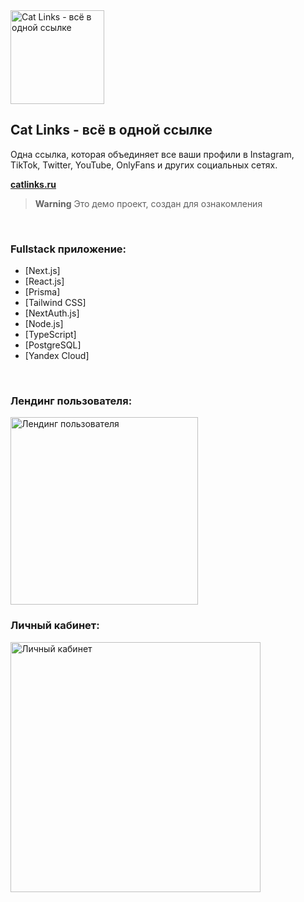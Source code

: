 <img alt="Cat Links - всё в одной ссылке" src="https://catlinks.ru/_next/image?url=%2Fstatic%2Flogo.png&w=1200&q=75" width="150"/>

## Cat Links - всё в одной ссылке

Одна ссылка, которая объединяет все ваши профили в Instagram, TikTok, Twitter, YouTube, OnlyFans и других социальных сетях.

**[catlinks.ru](https://catlinks.ru/)**

> **Warning**
> Это демо проект, создан для ознакомления

<br />

### Fullstack приложение:

- [Next.js]
- [React.js]
- [Prisma]
- [Tailwind CSS]
- [NextAuth.js]
- [Node.js]
- [TypeScript]
- [PostgreSQL]
- [Yandex Cloud]

<br />

### Лендинг пользователя:

<img alt="Лендинг пользователя" src="https://catlinks.ru/_next/image?url=%2Fstatic%2Fkristina-1.png&w=750&q=75" width="300"/>

<br />

### Личный кабинет:

<img alt="Личный кабинет" src="https://catlinks.ru/_next/image?url=%2Fstatic%2Fandrey-tablet-1.png&w=1080&q=75" width="400"/>
